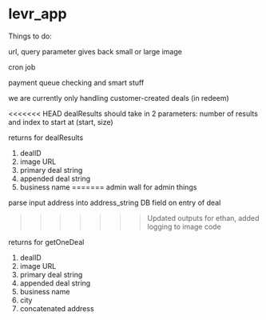 levr_app
========

Things to do:

url, query parameter gives back small or large image

cron job

payment queue checking and smart stuff

we are currently only handling customer-created deals (in redeem)

<<<<<<< HEAD
dealResults should take in 2 parameters: number of results and index to start at (start, size)


returns for dealResults

1. dealID
2. image URL
3. primary deal string
4. appended deal string
5. business name
=======
admin wall for admin things

parse input address into address_string DB field on entry of deal
>>>>>>> Updated outputs for ethan, added logging to image code


returns for getOneDeal

1. dealID
2. image URL
3. primary deal string
4. appended deal string
5. business name
6. city
7. concatenated address
